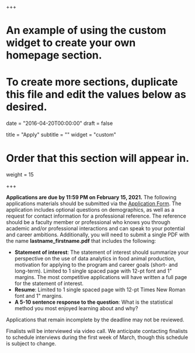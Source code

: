 +++
# An example of using the custom widget to create your own homepage section.
# To create more sections, duplicate this file and edit the values below as desired.

date = "2016-04-20T00:00:00"
draft = false

title = "Apply"
subtitle = ""
widget = "custom"

# Order that this section will appear in.
weight = 15

+++

**Applications are due by 11:59 PM on February 15, 2021.** The following applications materials should be submitted via the [Application Form](https://forms.gle/61y4FRgjF1NMtfhC7). The application includes optional questions on demographics, as well as a request for contact information for a professional reference. The reference should be a faculty member or professional who knows you through academic and/or professional interactions and can speak to your potential and career ambitions. Additionally, you will need to submit a single PDF with the name **lastname_firstname.pdf** that includes the following:  

* **Statement of interest**: The statement of interest should summarize your perspective on the use of data analytics in food animal production, motivation for applying to the program and career goals (short- and long-term). Limited to 1 single spaced page with 12-pt font and 1" margins. The most competitive applications will have written a full page for the statement of interest.  
* **Resume**: Limited to 1 single spaced page with 12-pt Times New Roman font and 1" margins.
* **A 5-10 sentence response to the question**: What is the statistical method you most enjoyed learning about and why?   

Applications that remain incomplete by the deadline may not be reviewed.  

Finalists will be interviewed via video call. We anticipate contacting finalists to schedule interviews during the first week of March, though this schedule is subject to change.  